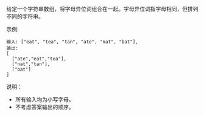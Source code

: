 给定一个字符串数组，将字母异位词组合在一起。字母异位词指字母相同，但排列不同的字符串。

示例:
    
    输入: ["eat", "tea", "tan", "ate", "nat", "bat"],
    输出:
    [
      ["ate","eat","tea"],
      ["nat","tan"],
      ["bat"]
    ]
    
说明：

- 所有输入均为小写字母。
- 不考虑答案输出的顺序。